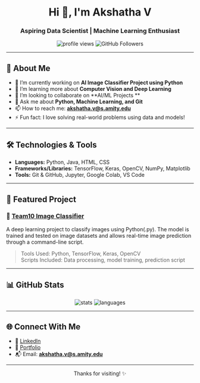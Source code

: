 <h1 align="center">Hi 👋, I'm Akshatha V</h1>
<h3 align="center">Aspiring Data Scientist | Machine Learning Enthusiast</h3>

<p align="center">
  <img src="https://komarev.com/ghpvc/?username=0AkshathaV&label=Profile%20views&color=0e75b6&style=flat" alt="profile views" />
  <img src="https://img.shields.io/github/followers/0AkshathaV?label=Followers&style=social" alt="GitHub Followers" />
</p>

---

## 📖 About Me

- 🔭 I’m currently working on **AI Image Classifier Project using Python**
- 🌱 I’m learning more about **Computer Vision and Deep Learning**
- 👯 I’m looking to collaborate on **AI/ML Projects **
- 💬 Ask me about **Python, Machine Learning, and Git**
- 📫 How to reach me: **akshatha.v@s.amity.edu**
- ⚡ Fun fact: I love solving real-world problems using data and models!

---

## 🛠️ Technologies & Tools

- **Languages:** Python, Java, HTML, CSS
- **Frameworks/Libraries:** TensorFlow, Keras, OpenCV, NumPy, Matplotlib
- **Tools:** Git & GitHub, Jupyter, Google Colab, VS Code

---

## 📌 Featured Project

### 🔹 [Team10 Image Classifier](https://github.com/0AkshathaV/Team10_image_classifier)

A deep learning project to classify images using Python(.py). The model is trained and tested on image datasets and allows real-time image prediction through a command-line script.

> Tools Used: Python, TensorFlow, Keras, OpenCV  
> Scripts Included: Data processing, model training, prediction script  

---

## 📊 GitHub Stats

<p align="center">
  <img src="https://github-readme-stats.vercel.app/api?username=0AkshathaV&show_icons=true&theme=tokyonight" alt="stats" />
  <img src="https://github-readme-stats.vercel.app/api/top-langs/?username=0AkshathaV&layout=compact&theme=tokyonight" alt="languages" />
</p>

---

## 🌐 Connect With Me

- 💼 [LinkedIn](https://www.linkedin.com/in/your-link)
- 📁 [Portfolio](https://your-portfolio-link.com) 
- 📬 Email: **akshatha.v@s.amity.edu**

---

<p align="center">Thanks for visiting! ✨</p>
